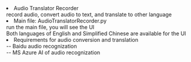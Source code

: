 <li> Audio Translator Recorder</li>
record audio, convert audio to text, and translate to other language

<li>Main file: AudioTranslatorRecorder.py</li>
run the main file, you will see the UI <br />
Both languages of English and Simplified Chinese are available for the UI

<li>Requirements for audio conversion and translation</li>
-- Baidu audio recognization <br />
-- MS Azure AI of audio recognization 

